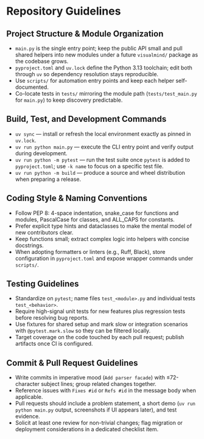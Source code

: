 # Repository Guidelines

## Project Structure & Module Organization
- `main.py` is the single entry point; keep the public API small and pull shared helpers into new modules under a future `visualmind/` package as the codebase grows.
- `pyproject.toml` and `uv.lock` define the Python 3.13 toolchain; edit both through `uv` so dependency resolution stays reproducible.
- Use `scripts/` for automation entry points and keep each helper self-documented.
- Co-locate tests in `tests/` mirroring the module path (`tests/test_main.py` for `main.py`) to keep discovery predictable.

## Build, Test, and Development Commands
- `uv sync` — install or refresh the local environment exactly as pinned in `uv.lock`.
- `uv run python main.py` — execute the CLI entry point and verify output during development.
- `uv run python -m pytest` — run the test suite once `pytest` is added to `pyproject.toml`; use `-k name` to focus on a specific test file.
- `uv run python -m build` — produce a source and wheel distribution when preparing a release.

## Coding Style & Naming Conventions
- Follow PEP 8: 4-space indentation, snake_case for functions and modules, PascalCase for classes, and ALL_CAPS for constants.
- Prefer explicit type hints and dataclasses to make the mental model of new contributors clear.
- Keep functions small; extract complex logic into helpers with concise docstrings.
- When adopting formatters or linters (e.g., Ruff, Black), store configuration in `pyproject.toml` and expose wrapper commands under `scripts/`.

## Testing Guidelines
- Standardize on `pytest`; name files `test_<module>.py` and individual tests `test_<behavior>`.
- Require high-signal unit tests for new features plus regression tests before resolving bug reports.
- Use fixtures for shared setup and mark slow or integration scenarios with `@pytest.mark.slow` so they can be filtered locally.
- Target coverage on the code touched by each pull request; publish artifacts once CI is configured.

## Commit & Pull Request Guidelines
- Write commits in imperative mood (`Add parser facade`) with ≤72-character subject lines; group related changes together.
- Reference issues with `Fixes #id` or `Refs #id` in the message body when applicable.
- Pull requests should include a problem statement, a short demo (`uv run python main.py` output, screenshots if UI appears later), and test evidence.
- Solicit at least one review for non-trivial changes; flag migration or deployment considerations in a dedicated checklist item.
